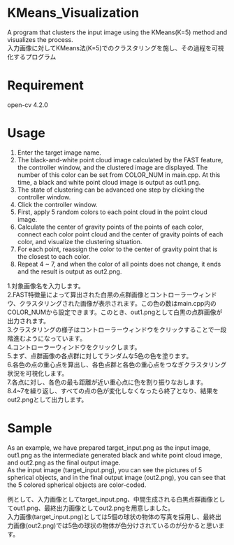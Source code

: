 # KMeans_Visualization
A program that clusters the input image using the KMeans(K=5) method and visualizes the process.  
入力画像に対してKMeans法(K=5)でのクラスタリングを施し、その過程を可視化するプログラム

# Requirement
open-cv 4.2.0  

# Usage
1. Enter the target image name.  
2. The black-and-white point cloud image calculated by the FAST feature, the controller window, and the clustered image are displayed. The number of this color can be set from COLOR_NUM in main.cpp. At this time, a black and white point cloud image is output as out1.png.  
3. The state of clustering can be advanced one step by clicking the controller window.  
4. Click the controller window.  
5. First, apply 5 random colors to each point cloud in the point cloud image.  
6. Calculate the center of gravity points of the points of each color, connect each color point cloud and the center of gravity points of each color, and visualize the clustering situation.  
7. For each point, reassign the color to the center of gravity point that is the closest to each color.  
8. Repeat 4 ~ 7, and when the color of all points does not change, it ends and the result is output as out2.png.  

1.対象画像名を入力します。  
2.FAST特徴量によって算出された白黒の点群画像とコントローラーウィンドウ、クラスタリングされた画像が表示されます。この色の数はmain.cpp内のCOLOR_NUMから設定できます。このとき、out1.pngとして白黒の点群画像が出力されます。  
3.クラスタリングの様子はコントローラーウィンドウをクリックすることで一段階進むようになっています。  
4.コントローラーウィンドウをクリックします。  
5.まず、点群画像の各点群に対してランダムな5色の色を塗ります。  
6.各色の点の重心点を算出し、各色点群と各色の重心点をつなぎクラスタリング状況を可視化します。  
7.各点に対し、各色の最も距離が近い重心点に色を割り振りなおします。  
8.4~7を繰り返し、すべての点の色が変化しなくなったら終了となり、結果をout2.pngとして出力します。  
  
# Sample
As an example, we have prepared target_input.png as the input image, out1.png as the intermediate generated black and white point cloud image, and out2.png as the final output image.  
As the input image (target_input.png), you can see the pictures of 5 spherical objects, and in the final output image (out2.png), you can see that the 5 colored spherical objects are color-coded.  
  
例として、入力画像としてtarget_input.png、中間生成される白黒点群画像としてout1.png、最終出力画像としてout2.pngを用意しました。  
入力画像(target_input.png)としては5個の球状の物体の写真を採用し、最終出力画像(out2.png)では5色の球状の物体が色分けされているのが分かると思います。  
